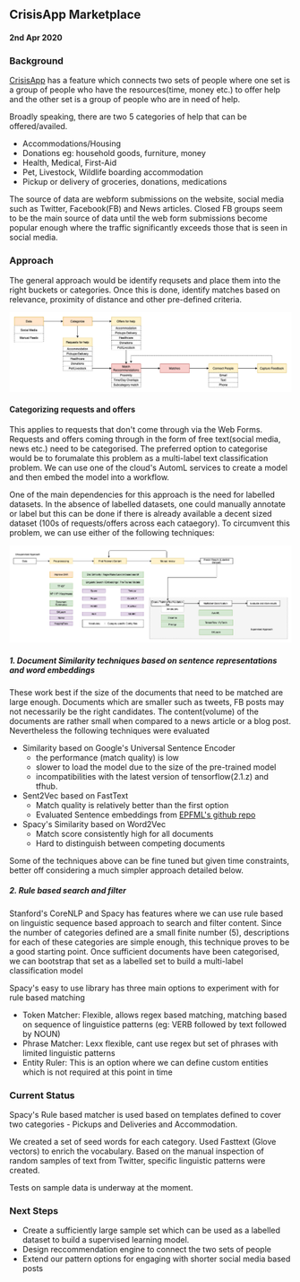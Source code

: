 ## CrisisApp Marketplace

#### 2nd Apr 2020

### Background

[CrisisApp](https://crisis.app) has a feature which connects two sets of people where one set is a group of people who have the resources(time, money etc.)  to offer help and the other set is a group of people who are in need of help. 

Broadly speaking, there are two 5 categories of help that can be offered/availed. 
- Accommodations/Housing
- Donations eg: household goods, furniture, money
- Health, Medical, First-Aid
- Pet, Livestock, Wildlife boarding accommodation
- Pickup or delivery of groceries, donations, medications

The source of data are webform submissions on the website, social media such as Twitter, Facebook(FB) and News articles. Closed FB groups seem to be the main source of data until the web form submissions become popular enough where the traffic significantly exceeds those that is seen in social media.

### Approach

The general approach would be identify requsets and place them into the right buckets or categories. Once this is done, identify matches based on relevance, proximity of distance and other pre-defined criteria. 

![High Level Approach](Crisisapp-marketplace-highlevel-wflow.png)

#### Categorizing requests and offers
This applies to requests that don't come through via the Web Forms. Requests and offers coming through in the form of free text(social media, news etc.) need to be categorised. The preferred option to categorise would be to forumalate this problem as a multi-label text classification problem. We can use one of the cloud's AutomL services to create a model and then embed the model into a workflow. 

One of the main dependencies for this approach is the need for labelled datasets. In the absence of labelled datasets, one could manually annotate or label but this can be done if there is already available a decent sized dataset (100s of requests/offers across each cataegory). To circumvent this problem, we can use either of the following techniques:

![Text Categorization Approaches](Doc_Matching.png)

##### 1. Document Similarity techniques based on sentence representations and word embeddings
These work best if the size of the documents that need to be matched are large enough. Documents which are smaller such as tweets, FB posts may not necessarily be the right candidates. The content(volume) of the documents are rather small when compared to a news article or a blog post. Nevertheless the following techniques were evaluated

- Similarity based on Google's Universal Sentence Encoder 
    - the performance (match quality) is low
    - slower to load the model due to the size of the pre-trained model
    - incompatibilities with the latest version of tensorflow(2.1.z) and tfhub. 
- Sent2Vec based on FastText
    - Match quality is relatively better than the first option
    - Evaluated Sentence embeddings from [EPFML's github repo](https://github.com/epfml/sent2vec)
- Spacy's Similarity based on Word2Vec
    - Match score consistently high for all documents
    - Hard to distinguish between competing documents 

Some of the techniques above can be fine tuned but given time constraints, better off considering a much simpler approach detailed below. 

##### 2. Rule based search and filter

Stanford's CoreNLP and Spacy has features where we can use rule based on linguistic sequence based approach to search and filter content. Since the number of categories defined are a small finite number (5), descriptions for each of these categories are simple enough, this technique proves to be a good starting point. Once sufficient documents have been categorised, we can bootstrap that set as a labelled set to build a multi-label classification model 

Spacy's easy to use library has three main options to experiment with for rule based matching
 - Token Matcher: Flexible, allows regex based matching, matching based on sequence of linguistice patterns (eg: VERB followed by text followed by NOUN)
 - Phrase Matcher: Lexx flexible, cant use regex but set of phrases with limited linguistic patterns 
 - Entity Ruler: This is an option where we can define custom entities which is not required at this point in time

 ### Current Status
 Spacy's Rule based matcher is used based on templates defined to cover two categories - Pickups and Deliveries and Accommodation.

We created a set of seed words for each category. Used Fasttext (Glove vectors) to enrich the vocabulary. Based on the manual inspection of random samples of text from Twitter, specific linguistic patterns were created. 

Tests on sample data is underway at the moment.

### Next Steps
- Create a sufficiently large sample set which can be used as a labelled dataset to build a supervised learning model. 
- Design reccommendation engine to connect the two sets of people 
- Extend our pattern options for engaging with shorter social media based posts




